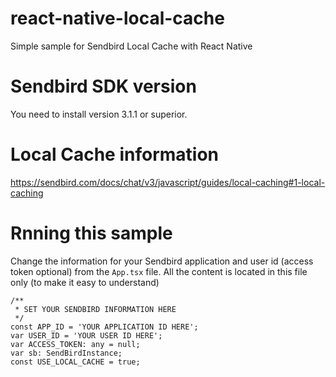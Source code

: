 # react-native-local-cache
Simple sample for Sendbird Local Cache with React Native

# Sendbird SDK version
You need to install version 3.1.1 or superior.

# Local Cache information
https://sendbird.com/docs/chat/v3/javascript/guides/local-caching#1-local-caching


# Rnning this sample
Change the information for your Sendbird application and user id (access token optional) 
from the ```App.tsx``` file. All the content is located in this file only 
(to make it easy to understand)

```
/**
 * SET YOUR SENDBIRD INFORMATION HERE
 */
const APP_ID = 'YOUR APPLICATION ID HERE';
var USER_ID = 'YOUR USER ID HERE';
var ACCESS_TOKEN: any = null;
var sb: SendBirdInstance;
const USE_LOCAL_CACHE = true;
```
